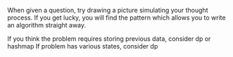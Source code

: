 When given a question, try drawing a picture simulating your thought process.
If you get lucky, you will find the pattern which allows you to write an algorithm straight away.

If you think the problem requires storing previous data, consider dp or hashmap
If problem has various states, consider dp
